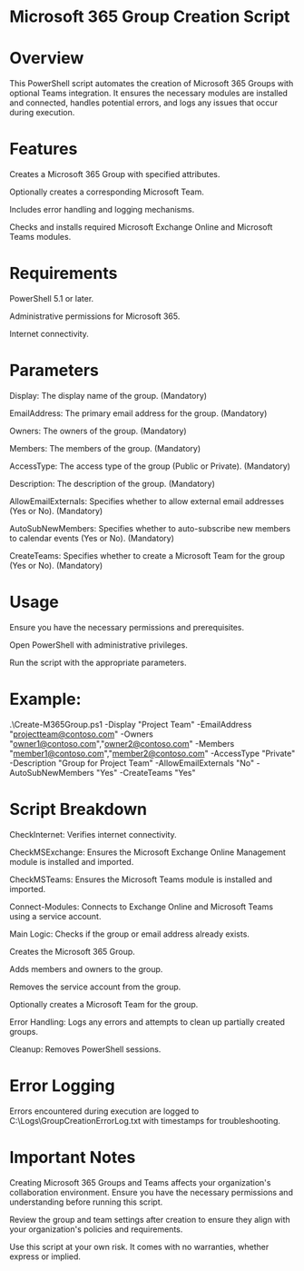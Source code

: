 # Microsoft 365 Group Creation Script

# Overview
This PowerShell script automates the creation of Microsoft 365 Groups with optional Teams integration. It ensures the necessary modules are installed and connected, handles potential errors, and logs any issues that occur during execution.

# Features
Creates a Microsoft 365 Group with specified attributes.

Optionally creates a corresponding Microsoft Team.

Includes error handling and logging mechanisms.

Checks and installs required Microsoft Exchange Online and Microsoft Teams modules.


# Requirements
PowerShell 5.1 or later.

Administrative permissions for Microsoft 365.

Internet connectivity.

# Parameters
Display: The display name of the group. (Mandatory)

EmailAddress: The primary email address for the group. (Mandatory)

Owners: The owners of the group. (Mandatory)

Members: The members of the group. (Mandatory)

AccessType: The access type of the group (Public or Private). (Mandatory)

Description: The description of the group. (Mandatory)

AllowEmailExternals: Specifies whether to allow external email addresses (Yes or No). (Mandatory)

AutoSubNewMembers: Specifies whether to auto-subscribe new members to calendar events (Yes or No). (Mandatory)

CreateTeams: Specifies whether to create a Microsoft Team for the group (Yes or No). (Mandatory)


# Usage
Ensure you have the necessary permissions and prerequisites.

Open PowerShell with administrative privileges.

Run the script with the appropriate parameters.


# Example:

.\Create-M365Group.ps1 -Display "Project Team" -EmailAddress "projectteam@contoso.com" -Owners "owner1@contoso.com","owner2@contoso.com" -Members "member1@contoso.com","member2@contoso.com" -AccessType "Private" -Description "Group for Project Team" -AllowEmailExternals "No" -AutoSubNewMembers "Yes" -CreateTeams "Yes"


# Script Breakdown
CheckInternet: Verifies internet connectivity.

CheckMSExchange: Ensures the Microsoft Exchange Online Management module is installed and imported.

CheckMSTeams: Ensures the Microsoft Teams module is installed and imported.

Connect-Modules: Connects to Exchange Online and Microsoft Teams using a service account.


Main Logic:
Checks if the group or email address already exists.

Creates the Microsoft 365 Group.

Adds members and owners to the group.

Removes the service account from the group.

Optionally creates a Microsoft Team for the group.

Error Handling: Logs any errors and attempts to clean up partially created groups.

Cleanup: Removes PowerShell sessions.


# Error Logging
Errors encountered during execution are logged to C:\Logs\GroupCreationErrorLog.txt with timestamps for troubleshooting.


# Important Notes
Creating Microsoft 365 Groups and Teams affects your organization's collaboration environment. Ensure you have the necessary permissions and understanding before running this script.

Review the group and team settings after creation to ensure they align with your organization's policies and requirements.

Use this script at your own risk. It comes with no warranties, whether express or implied.
